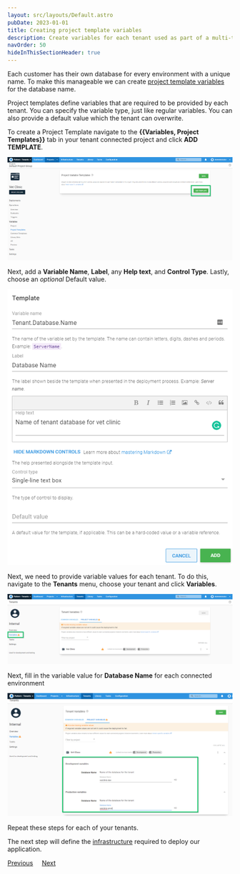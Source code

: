 ```yaml
---
layout: src/layouts/Default.astro
pubDate: 2023-01-01
title: Creating project template variables
description: Create variables for each tenant used as part of a multi-tenant SaaS setup in Octopus Deploy.
navOrder: 50
hideInThisSectionHeader: true
---
```


Each customer has their own database for every environment with a unique name. To make this manageable we can create [project template variables](/docs/tenants/tenant-variables/#project-variables) for the database name.

Project templates define variables that are required to be provided by each tenant. You can specify the variable type, just like regular variables. You can also provide a default value which the tenant can overwrite.

To create a Project Template navigate to the **{{Variables, Project Templates}}** tab in your tenant connected project and click **ADD TEMPLATE**.

![](images/creating-new-project-variable-templates.png "width=500")

Next, add a **Variable Name**, **Label**, any **Help text**, and **Control Type**. Lastly, choose an *optional* Default value.

![](images/add-new-project-variable-template.png "width=500")

Next, we need to provide variable values for each tenant. To do this, navigate to the **Tenants** menu, choose your tenant and click **Variables**.

![](images/adding-tenant-variables.png "width=500")

Next, fill in the variable value for **Database Name** for each connected environment

![](images/adding-tenant-variables-database-name.png "width=500")

Repeat these steps for each of your tenants.

The next step will define the [infrastructure](/docs/tenants/guides/multi-tenant-saas-application/creating-new-octopus-infrastructure/) required to deploy our application.

<span><a class="btn btn-secondary" href="/docs/tenants/guides/multi-tenant-saas-application/creating-new-tenants">Previous</a></span>&nbsp;&nbsp;&nbsp;&nbsp;&nbsp;<span><a class="btn btn-success" href="/docs/tenants/guides/multi-tenant-saas-application/creating-new-octopus-infrastructure">Next</a></span>